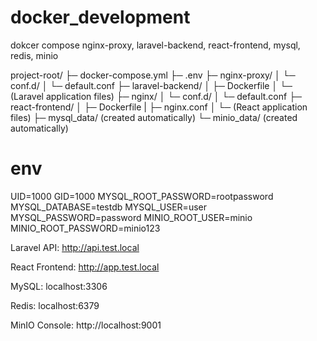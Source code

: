 # docker_development
dokcer compose nginx-proxy, laravel-backend, react-frontend, mysql, redis, minio

project-root/
├─ docker-compose.yml
├─ .env
├─ nginx-proxy/
│  └─ conf.d/
│     └─ default.conf
├─ laravel-backend/
│  ├─ Dockerfile
│  └─ (Laravel application files)
├─ nginx/
│  └─ conf.d/
│     └─ default.conf
├─ react-frontend/
│  ├─ Dockerfile
|  ├─ nginx.conf
│  └─ (React application files)
├─ mysql_data/ (created automatically)
└─ minio_data/ (created automatically)

# env
UID=1000
GID=1000
MYSQL_ROOT_PASSWORD=rootpassword
MYSQL_DATABASE=testdb
MYSQL_USER=user
MYSQL_PASSWORD=password
MINIO_ROOT_USER=minio
MINIO_ROOT_PASSWORD=minio123

Laravel API: http://api.test.local

React Frontend: http://app.test.local

MySQL: localhost:3306

Redis: localhost:6379

MinIO Console: http://localhost:9001
